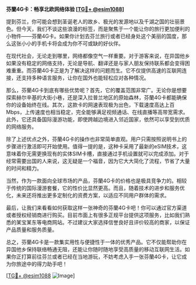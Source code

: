 **芬蘭4G卡：畅享北欧网络体验 [[TG💪+ @esim1088](https://t.me/s/esim1088)]**

提到芬兰，你可能会想到圣诞老人的故乡、极光的发源地以及千湖之国的壮丽景色。但今天，我们不谈这些浪漫的标签，而是聚焦于一个能让你的旅行更加便利的小物件——芬蘭4G卡。如果你计划去芬兰旅行或者已经身处这个美丽的国度，那么这张小小的手机卡将会成为你不可或缺的好伙伴。

在现代社会，无论走到哪里，网络都像空气一样重要。对于游客来说，在异国他乡如果没有稳定的网络支持，无论是导航、翻译还是与家人朋友保持联系都会变得困难重重。而芬蘭4G卡正是为了解决这样的问题而生。它不仅提供高速的互联网连接，还支持多种语言服务，让你在国外也能轻松应对各种情况。

那么，芬蘭4G卡到底有哪些优势呢？首先，它的覆盖范围非常广。无论你是想要探索赫尔辛基的大街小巷，还是深入拉普兰地区的原始森林，芬蘭4G卡都能确保你的设备始终在线。其次，这款卡的网速表现极为出色，下载速度高达上百Mbps，上传速度也相当稳定，完全能够满足视频通话、在线直播等高带宽需求。此外，它还具备国际漫游功能，即使跨越边境进入邻近国家，依然可以享受到优质的网络服务。

除了上述优点之外，芬蘭4G卡的操作也非常简单直观。用户只需按照说明书上的步骤进行激活即可开始使用。值得一提的是，这种卡采用了最新的eSIM技术，这意味着你无需更换现有的实体SIM卡槽，直接通过手机设置就可以完成添加。对于经常需要出国的人来说，这无疑是一个福音，因为它大大简化了流程，节省了大量的时间和精力。

当然，作为一款面向全球市场的产品，芬蘭4G卡的价格也是极具竞争力的。相较于传统的国际漫游套餐，它的性价比显然更高。而且，随着技术的进步和服务优化，未来还将推出更多定制化的资费方案，以适应不同用户群体的需求。

最后，让我们来看看如何获取这样一张神奇的芬蘭4G卡吧！你可以通过官方渠道或者授权经销商进行购买。目前市面上有很多正规平台提供这项服务，比如我们熟悉的某宝某东等电商网站。不过建议大家选择信誉良好且评价较高的商家，以保证产品质量和服务质量。

总之，芬蘭4G卡是一款集实用性与便捷性于一体的优秀产品。它不仅能帮助你在异国他乡保持联络畅通无阻，还能让你随时随地享受高质量的移动互联网生活。如果你正打算前往芬兰或者已经在当地游玩，不妨考虑入手一张芬蘭4G卡，让它成为你旅途中的得力助手吧！

[[TG💪+ @esim1088](https://t.me/s/esim1088) ![Image](https://i.postimg.cc/4NQfJmqS/Snipaste-2025-05-13-00-14-12.png)]
